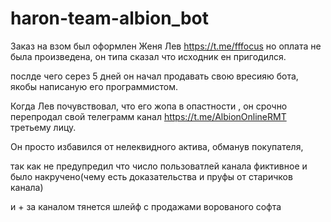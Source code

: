 # haron-team-albion_bot
Заказ на взом был оформлен  Женя Лев https://t.me/fffocus но оплата не была произведена, он типа сказал что исходник ен пригодился.

послде чего серез 5 дней он начал продавать свою вресияю бота, якобы написаную его программистом.

Когда Лев почувствовал, что его жопа в опастности , он срочно перепродал свой телеграмм канал https://t.me/AlbionOnlineRMT третьему лицу.

Он просто избавился от нелеквидного актива, обманув покупателя, 

так как не предупредил что число пользоватлей канала фиктивное и было накручено(чему есть доказательства и пруфы от старичков канала) 

и + за каналом тянется шлейф с продажами ворованого софта
